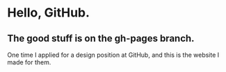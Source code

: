 # Hello, GitHub.
## The good stuff is on the __gh-pages__ branch.

One time I applied for a design position at GitHub, and this is the website I made for them. 
